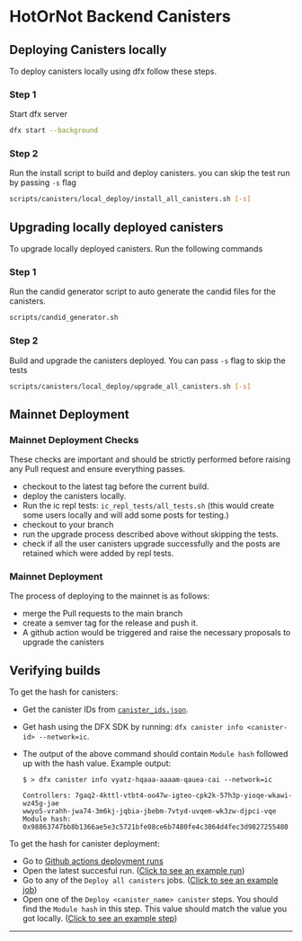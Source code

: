 # HotOrNot Backend Canisters

## Deploying Canisters locally

To deploy canisters locally using dfx follow these steps.

### Step 1
Start dfx server 
```sh 
dfx start --background
```

### Step 2
Run the install script to build and deploy canisters. you can skip the test run by passing `-s` flag
```sh 
scripts/canisters/local_deploy/install_all_canisters.sh [-s]
```

## Upgrading locally deployed canisters
To upgrade locally deployed canisters. Run the following commands

### Step 1
Run the candid generator script to auto generate the candid files for the canisters.
```sh
scripts/candid_generator.sh
```

### Step 2
Build and upgrade the canisters deployed. You can pass `-s` flag to skip the tests
```sh
scripts/canisters/local_deploy/upgrade_all_canisters.sh [-s]
```

## Mainnet Deployment

### Mainnet Deployment Checks
These checks are important and should be strictly performed before raising any Pull request and ensure everything passes.

- checkout to the latest tag before the current build.
- deploy the canisters locally.
- Run the ic repl tests: `ic_repl_tests/all_tests.sh` (this would create some users locally and will add some posts for testing.)
- checkout to your branch
- run the upgrade process described above without skipping the tests.
- check if all the user canisters upgrade successfully and the posts are retained which were added by repl tests.


### Mainnet Deployment

The process of deploying to the mainnet is as follows:
- merge the Pull requests to the main branch
- create a semver tag for the release and push it.
- A github action would be triggered and raise the necessary proposals to upgrade the canisters

## Verifying builds

To get the hash for canisters:

- Get the canister IDs from [`canister_ids.json`](https://github.com/go-bazzinga/hot-or-not-backend-canister/blob/main/canister_ids.json).
- Get hash using the DFX SDK by running: `dfx canister info <canister-id> --network=ic`.

- The output of the above command should contain `Module hash` followed up with the hash value. Example output:

  ```
  $ > dfx canister info vyatz-hqaaa-aaaam-qauea-cai --network=ic

  Controllers: 7gaq2-4kttl-vtbt4-oo47w-igteo-cpk2k-57h3p-yioqe-wkawi-wz45g-jae
  wwyo5-vrahh-jwa74-3m6kj-jqbia-jbebm-7vtyd-uvqem-wk3zw-djpci-vqe
  Module hash: 0x98863747bb8b1366ae5e3c5721bfe08ce6b7480fe4c3864d4fec3d9827255480
  ```

To get the hash for canister deployment:

- Go to [Github actions deployment runs](https://github.com/go-bazzinga/hot-or-not-backend-canister/actions/workflows/webclient-deploy.yml)
- Open the latest succesful run. ([Click to see an example run](https://github.com/go-bazzinga/hot-or-not-backend-canister/actions/runs/4810296657))
- Go to any of the `Deploy all canisters` jobs. ([Click to see an example job](https://github.com/go-bazzinga/hot-or-not-backend-canister/actions/runs/4900015913/jobs/8750374252))
- Open one of the `Deploy <canister_name> canister` steps. You should find the `Module hash` in this step. This value should match the value you got locally. ([Click to see an example step](https://github.com/go-bazzinga/hot-or-not-backend-canister/actions/runs/4900015913/jobs/8750374252#step:8:16))

---
